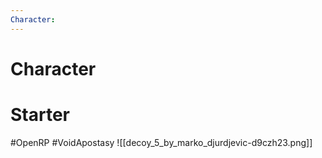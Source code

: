 ```yaml
---
Character: 
---
```

# Character


# Starter


  

#OpenRP #VoidApostasy 
![[decoy_5_by_marko_djurdjevic-d9czh23.png]]